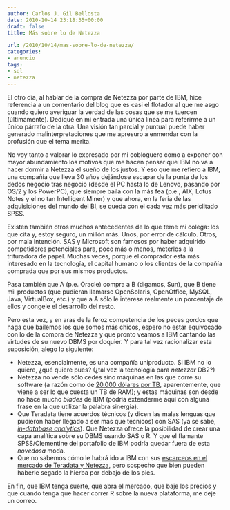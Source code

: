 ```yaml
---
author: Carlos J. Gil Bellosta
date: 2010-10-14 23:18:35+00:00
draft: false
title: Más sobre lo de Netezza

url: /2010/10/14/mas-sobre-lo-de-netezza/
categories:
- anuncio
tags:
- sql
- netezza
---
```


El otro día, al hablar de la compra de Netezza por parte de IBM, hice referencia a un comentario del blog que es casi el flotador al que me asgo cuando quiero averiguar la verdad de las cosas que se me tuercen (últimamente). Dediqué en mi entrada una única línea para referirme a un único párrafo de la otra. Una visión tan parcial y puntual puede haber generado malinterpretaciones que me apresuro a enmendar con la profusión que el tema merita.

No voy tanto a valorar lo expresado por mi cobloguero como a exponer con mayor abundamiento los motivos que me hacen pensar que IBM no va a hacer dormir a Netezza el sueño de los justos. Y eso que me refiero a IBM, una compañía que lleva 30 años dejándose escapar de la punta de los dedos negocio tras negocio (desde el PC hasta lo de Lenovo, pasando por OS/2 y los PowerPC), que siempre baila con la más fea (p.e., AIX, Lotus Notes y el no tan Intelligent Miner) y que ahora, en la feria de las adquisiciones del mundo del BI, se queda con el cada vez más periclitado SPSS.

Existen también otros muchos antecedentes de lo que teme mi colega: los que cita y, estoy seguro, un millón más. Unos, por error de cálculo. Otros, por mala intención. SAS y Microsoft son famosos por haber adquirido competidores potenciales para, poco más o menos, meterlos a la trituradora de papel. Muchas veces, porque el comprador está más interesado en la tecnología, el capital humano o los clientes de la compañía comprada que por sus mismos productos.

Pasa también que A (p.e. Oracle) compra a B (digamos, Sun), que B tiene mil productos (que pudieran llamarse OpenSolaris, OpenOffice, MySQL, Java, VirtualBox, etc.) y que a A sólo le interese realmente un porcentaje de ellos y congele el desarrollo del resto.

Pero esta vez, y en aras de la feroz competencia de los peces gordos que haga que bailemos los que somos más chicos, espero no estar equivocado con lo de la compra de Netezza y que pronto veamos a IBM cantando las virtudes de su nuevo DBMS por doquier. Y para tal vez racionalizar esta suposición, alego lo siguiente:


* Netezza, esencialmente, es una compañía uniproducto. Si IBM no lo quiere, ¿qué quiere pues? (¿tal vez la tecnología para _netezzar_ DB2?)
* Netezza no vende sólo cedés sino máquinas en las que corre su software (a razón como de [20.000 dólares por TB](http://www.xconomy.com/boston/2009/07/31/netezza-pursues-broader-customer-base-with-cheaper-data-storage-technology/), aparentemente, que viene a ser lo que cuesta un TB de RAM); y estas máquinas son desde no hace mucho _blades_ de IBM (podría extenderme aquí con alguna frase en la que utilizar la palabra sinergia).
* Que Teradata tiene acuerdos técnicos (y dicen las malas lenguas que pudieron haber llegado a ser más que técnicos) con SAS (ya se sabe, [_in-database analytics_](http://www.sas.com/news/preleases/SASInDatabaseProcessing.html)). Que Netezza ofrece la posibilidad de crear una capa analítica sobre su DBMS usando SAS o R. Y que el flamante SPSS/Clementine del portafolio de IBM podría quedar fuera de esta _novedosa_ moda.
* Que no sabemos cómo le habrá ido a IBM con sus [escarceos en el mercado de Teradata y Netezza](http://en.wikipedia.org/wiki/IBM_Balanced_Configuration_Unit), pero sospecho que bien pueden haberle segado la hierba por debajo de los pies.

En fin, que IBM tenga suerte, que abra el mercado, que baje los precios y que cuando tenga que hacer correr R sobre la nueva plataforma, me deje un correo.
